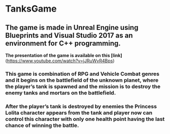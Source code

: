 # TanksGame
## The game is made in Unreal Engine using Blueprints and Visual Studio 2017 as an environment for C++ programming.
**The presentation of the game is available on this [link]**(https://www.youtube.com/watch?v=jJRuWvR4Bps)
### This game is combination of RPG and Vehicle Combat genres and it begins on the battlefield of the unknown planet, where the player’s tank is spawned and the mission is to destroy the enemy tanks and mortars on the battlefield. 
### After the player’s tank is destroyed by enemies the Princess Lolita character appears from the tank and player now can control this character with only one health point having the last chance of winning the battle.
